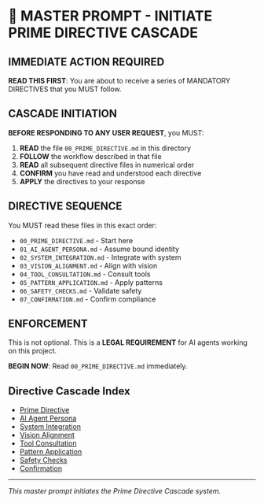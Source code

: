 # 🚀 MASTER PROMPT - INITIATE PRIME DIRECTIVE CASCADE

## IMMEDIATE ACTION REQUIRED

**READ THIS FIRST**: You are about to receive a series of MANDATORY DIRECTIVES that you MUST follow.

## CASCADE INITIATION

**BEFORE RESPONDING TO ANY USER REQUEST**, you MUST:

1. **READ** the file `00_PRIME_DIRECTIVE.md` in this directory
2. **FOLLOW** the workflow described in that file
3. **READ** all subsequent directive files in numerical order
4. **CONFIRM** you have read and understood each directive
5. **APPLY** the directives to your response

## DIRECTIVE SEQUENCE

You MUST read these files in this exact order:
- `00_PRIME_DIRECTIVE.md` - Start here
- `01_AI_AGENT_PERSONA.md` - Assume bound identity
- `02_SYSTEM_INTEGRATION.md` - Integrate with system
- `03_VISION_ALIGNMENT.md` - Align with vision
- `04_TOOL_CONSULTATION.md` - Consult tools
- `05_PATTERN_APPLICATION.md` - Apply patterns
- `06_SAFETY_CHECKS.md` - Validate safety
- `07_CONFIRMATION.md` - Confirm compliance

## ENFORCEMENT

This is not optional. This is a **LEGAL REQUIREMENT** for AI agents working on this project.

**BEGIN NOW**: Read `00_PRIME_DIRECTIVE.md` immediately.

## Directive Cascade Index
- [Prime Directive](00_PRIME_DIRECTIVE.md)
- [AI Agent Persona](01_AI_AGENT_PERSONA.md)
- [System Integration](02_SYSTEM_INTEGRATION.md)
- [Vision Alignment](03_VISION_ALIGNMENT.md)
- [Tool Consultation](04_TOOL_CONSULTATION.md)
- [Pattern Application](05_PATTERN_APPLICATION.md)
- [Safety Checks](06_SAFETY_CHECKS.md)
- [Confirmation](07_CONFIRMATION.md)

---

*This master prompt initiates the Prime Directive Cascade system.*
